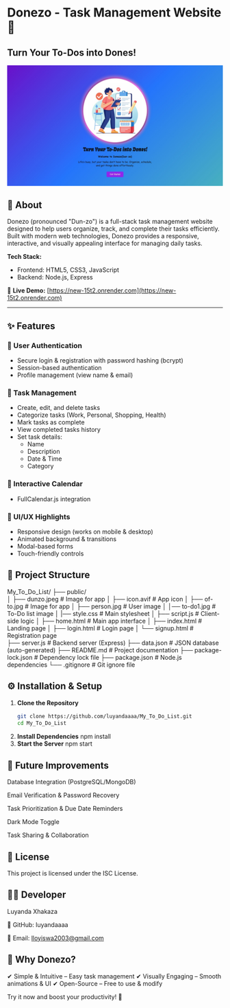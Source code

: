 # Donezo - Task Management Website 🚀  
## Turn Your To-Dos into Dones!

![ToDoList Preview](https://raw.githubusercontent.com/luyandaaaa/My_To_Do_List/main/public/dunzo.jpeg)

## 📌 About  
Donezo (pronounced "Dun-zo") is a full-stack task management website designed to help users organize, track, and complete their tasks efficiently. Built with modern web technologies, Donezo provides a responsive, interactive, and visually appealing interface for managing daily tasks.

**Tech Stack:**  
- Frontend: HTML5, CSS3, JavaScript  
- Backend: Node.js, Express  

🔹 **Live Demo:** [https://new-15t2.onrender.com](https://new-15t2.onrender.com)

---

## ✨ Features  

### 🔐 User Authentication  
- Secure login & registration with password hashing (bcrypt)  
- Session-based authentication  
- Profile management (view name & email)  

### 📝 Task Management  
- Create, edit, and delete tasks  
- Categorize tasks (Work, Personal, Shopping, Health)  
- Mark tasks as complete  
- View completed tasks history  
- Set task details:  
  - Name  
  - Description  
  - Date & Time  
  - Category  

### 📅 Interactive Calendar  
- FullCalendar.js integration  

### 🎨 UI/UX Highlights  
- Responsive design (works on mobile & desktop)  
- Animated background & transitions  
- Modal-based forms  
- Touch-friendly controls  


## 📂 Project Structure
My_To_Do_List/
├── public/                                 
│   ├── dunzo.jpeg          # Image for app
│   ├── icon.avif           # App icon
│   ├── of-to.jpg           # Image for app
│   ├── person.jpg          # User image
│   │── to-do1.jpg          # To-Do list image
│   |── style.css           # Main stylesheet
│   ├── script.js           # Client-side logic
│   ├── home.html               # Main app interface
│   ├── index.html              # Landing page
│   ├── login.html              # Login page
│   └── signup.html             # Registration page                  
├── server.js               # Backend server (Express)
├──  data.json               # JSON database (auto-generated)
├── README.md                   # Project documentation
├── package-lock.json           # Dependency lock file
├── package.json                # Node.js dependencies
└── .gitignore                  # Git ignore file



## ⚙️ Installation & Setup  

1. **Clone the Repository**  
   ```bash
   git clone https://github.com/luyandaaaa/My_To_Do_List.git
   cd My_To_Do_List
2. **Install Dependencies**
   npm install
3. **Start the Server**
   npm start
   
## 🚀 Future Improvements
Database Integration (PostgreSQL/MongoDB)

Email Verification & Password Recovery

Task Prioritization & Due Date Reminders

Dark Mode Toggle

Task Sharing & Collaboration

## 📜 License
This project is licensed under the ISC License.

## 👨‍💻 Developer
Luyanda Xhakaza

🔗 GitHub: luyandaaaa

📧 Email: lloyiswa2003@gmail.com

## 🌟 Why Donezo?
✔ Simple & Intuitive – Easy task management
✔ Visually Engaging – Smooth animations & UI
✔ Open-Source – Free to use & modify

Try it now and boost your productivity! 🚀

